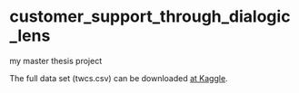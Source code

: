 # customer_support_through_dialogic_lens
my master thesis project

The full data set (twcs.csv) can be downloaded [at Kaggle](https://www.kaggle.com/thoughtvector/customer-support-on-twitter). 
